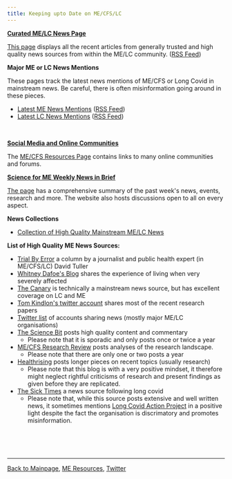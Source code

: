 ```yaml
---
title: Keeping upto Date on ME/CFS/LC
---
```



**[Curated ME/LC News Page](https://me-cfs.github.io/news/community/)**

[This page](https://me-cfs.github.io/news/community/) displays all the recent articles from generally trusted and high quality news sources from within the ME/LC community. ([RSS Feed](https://me-cfs.github.io/news/rss/community.xml))
<br/>

**Major ME or LC News Mentions**

These pages track the latest news mentions of ME/CFS or Long Covid in mainstream news. Be careful, there is often misinformation going around in these pieces.
* [Latest ME News Mentions](https://me-cfs.github.io/news/me/) ([RSS Feed](https://me-cfs.github.io/news/rss/me-mentions.xml))
* [Latest LC News Mentions](https://me-cfs.github.io/news/lc/) ([RSS Feed](https://me-cfs.github.io/news/rss/lc-mentions.xml))
<br/>

**[Social Media and Online Communities](https://me-cfs.github.io/useful-resources.html)**

The [ME/CFS Resources Page](https://me-cfs.github.io/useful-resources.html) contains links to many online communities and forums.
<br/>

**[Science for ME Weekly News in Brief](https://www.s4me.info/forums/weekly-me-news-in-brief.102/)**

[The page](https://www.s4me.info/forums/weekly-me-news-in-brief.102/) has a comprehensive summary of the past week's news, events, research and more. The website also hosts discussions open to all on every aspect.
<br/>

**News Collections**
* [Collection of High Quality Mainstream ME/LC News](https://me-cfs.github.io/me-inthenews.html)

**List of High Quality ME News Sources:**
* [Trial By Error](https://virology.ws/david-tuller-posts/) a column by a journalist and public health expert (in ME/CFS/LC) David Tuller
* [Whitney Dafoe's Blog](https://whitneydafoe.com/mecfs/) shares the experience of living when very severely affected
* [The Canary](https://www.thecanary.co/topics/mecfs/) is technically a mainstream news source, but has excellent coverage on LC and ME
* [Tom Kindlon's twitter account](https://x.com/tomkindlon?s=21) shares most of the recent research papers
* [Twitter list](https://x.com/i/lists/1792252442643509657) of accounts sharing news (mostly major ME/LC organisations)
* [The Science Bit](https://thesciencebit.net/category/me-cfs/) posts high quality content and commentary
  * Please note that it is sporadic and only posts once or twice a year
* [ME/CFS Research Review](https://mecfsresearchreview.me) posts analyses of the research landscape.
  * Please note that there are only one or two posts a year
* [Healthrising](https://www.healthrising.org) posts longer pieces on recent topics (usually research)
  * Please note that this blog is with a very positive mindset, it therefore might neglect rightful criticisms of research and present findings as given before they are replicated.
* [The Sick Times](https://thesicktimes.org) a news source following long covid
  * Please note that, while this source posts extensive and well written news, it sometimes mentions [Long Covid Action Project](https://me-cfs.github.io/LCAP.html) in a positive light despite the fact the organisation is discrimatory and promotes misinformation.

<br/><br/><br/>

---

[Back to Mainpage](https://me-cfs.github.io), [ME Resources](https://me-cfs.github.io/useful-resources.html), [Twitter](https://twitter.com/yann_mecfs)
